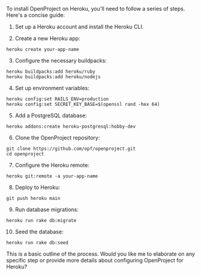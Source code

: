 To install OpenProject on Heroku, you'll need to follow a series of steps. Here's a concise guide:

1. Set up a Heroku account and install the Heroku CLI.

2. Create a new Heroku app:
```
heroku create your-app-name
```

3. Configure the necessary buildpacks:
```
heroku buildpacks:add heroku/ruby
heroku buildpacks:add heroku/nodejs
```

4. Set up environment variables:
```
heroku config:set RAILS_ENV=production
heroku config:set SECRET_KEY_BASE=$(openssl rand -hex 64)
```

5. Add a PostgreSQL database:
```
heroku addons:create heroku-postgresql:hobby-dev
```

6. Clone the OpenProject repository:
```
git clone https://github.com/opf/openproject.git
cd openproject
```

7. Configure the Heroku remote:
```
heroku git:remote -a your-app-name
```

8. Deploy to Heroku:
```
git push heroku main
```

9. Run database migrations:
```
heroku run rake db:migrate
```

10. Seed the database:
```
heroku run rake db:seed
```

This is a basic outline of the process. Would you like me to elaborate on any specific step or provide more details about configuring OpenProject for Heroku?